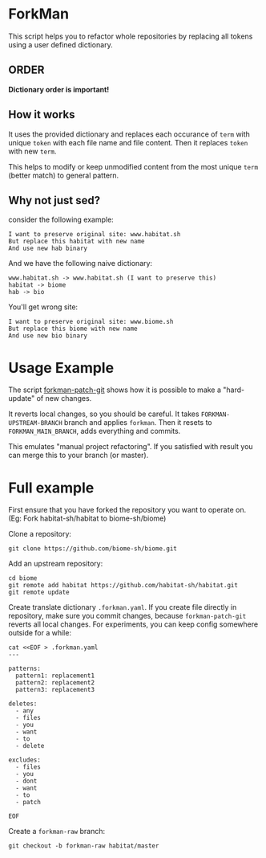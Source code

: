 # ForkMan

This script helps you to refactor whole repositories by replacing all tokens using a user defined dictionary.

## ORDER

**Dictionary order is important!**

## How it works

It uses the provided dictionary and replaces each occurance of `term` with unique `token` with each file name and file content. Then it replaces `token` with new `term`.

This helps to modify or keep unmodified content from the most unique `term` (better match) to general pattern.

## Why not just sed?

consider the following example:

``` text
I want to preserve original site: www.habitat.sh
But replace this habitat with new name
And use new hab binary
```

And we have the following naive dictionary:

``` text
www.habitat.sh -> www.habitat.sh (I want to preserve this)
habitat -> biome
hab -> bio
```

You'll get wrong site:

``` text
I want to preserve original site: www.biome.sh
But replace this biome with new name
And use new bio binary
```

# Usage Example

The script [forkman-patch-git](forkman-patch-git) shows how it is possible to make a "hard-update" of new changes.

It reverts local changes, so you should be careful. It takes `FORKMAN-UPSTREAM-BRANCH` branch and applies `forkman`. Then it resets to `FORKMAN_MAIN_BRANCH`, adds everything and commits.

This emulates "manual project refactoring". If you satisfied with result you can merge this to your branch (or master).

# Full example

First ensure that you have forked the repository you want to operate on. (Eg: Fork habitat-sh/habitat to biome-sh/biome)

Clone a repository:

```
git clone https://github.com/biome-sh/biome.git
```

Add an upstream repository:

```
cd biome
git remote add habitat https://github.com/habitat-sh/habitat.git
git remote update
```

Create translate dictionary `.forkman.yaml`. If you create file directly in repository, make sure you commit changes, because `forkman-patch-git` reverts all local changes. For experiments, you can keep config somewhere outside for a while:

```
cat <<EOF > .forkman.yaml
---

patterns:
  pattern1: replacement1
  pattern2: replacement2
  pattern3: replacement3

deletes:
  - any
  - files
  - you
  - want
  - to
  - delete

excludes:
  - files
  - you
  - dont
  - want
  - to
  - patch

EOF
```

Create a `forkman-raw` branch:

```
git checkout -b forkman-raw habitat/master
```

